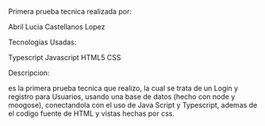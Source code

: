Primera prueba tecnica realizada por:


Abril Lucia Castellanos Lopez

Tecnologias Usadas:


Typescript
Javascript
HTML5
CSS

Descripcion:


es la primera prueba tecnica que realizo, la cual se trata de un Login y registro para Usuarios, usando una base de datos (hecho con node y moogose), conectandola con el uso de Java Script y Typescript, ademas de el codigo fuente de HTML y vistas hechas por css.
